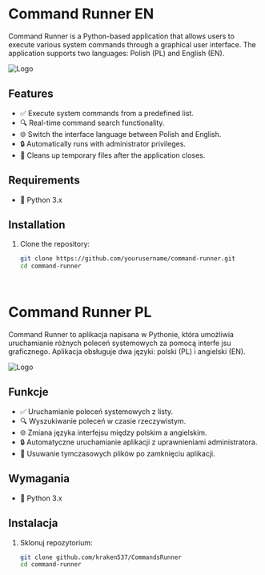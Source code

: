 # Command Runner   EN

Command Runner is a Python-based application that allows users to execute various system commands through a graphical user interface. The application supports two languages: Polish (PL) and English (EN).

![Logo](path/to/your/logo.png) <!-- If you have a logo for the project -->

## Features

- ✅ Execute system commands from a predefined list.
- 🔍 Real-time command search functionality.
- 🌐 Switch the interface language between Polish and English.
- 🔒 Automatically runs with administrator privileges.
- 🧹 Cleans up temporary files after the application closes.

## Requirements

- 🐍 Python 3.x

## Installation

1. Clone the repository:

   ```sh
   git clone https://github.com/yourusername/command-runner.git
   cd command-runner




# Command Runner  PL

Command Runner to aplikacja napisana w Pythonie, która umożliwia uruchamianie różnych poleceń systemowych za pomocą interfe jsu graficznego. Aplikacja obsługuje dwa języki: polski (PL) i angielski (EN).

![Logo](path/to/your/logo.png) <!-- Jeśli posiadasz logo projektu -->

## Funkcje

- ✅ Uruchamianie poleceń systemowych z listy. 
- 🔍 Wyszukiwanie poleceń w czasie rzeczywistym.
- 🌐 Zmiana języka interfejsu między polskim a angielskim.
- 🔒 Automatyczne uruchamianie aplikacji z uprawnieniami administratora.
- 🧹 Usuwanie tymczasowych plików po zamknięciu aplikacji.

## Wymagania

- 🐍 Python 3.x

## Instalacja

1. Sklonuj repozytorium:

   ```sh
   git clone github.com/kraken537/CommandsRunner
   cd command-runner
